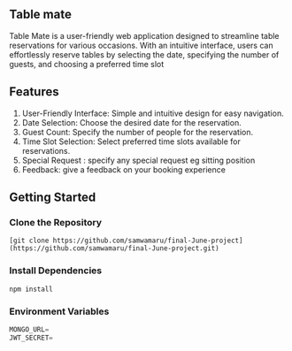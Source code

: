 
## Table mate
Table Mate is a user-friendly web application designed to streamline table reservations for various occasions. With an intuitive interface, users can effortlessly reserve tables by selecting the date, specifying the number of guests, and choosing a preferred time slot

## Features

1. User-Friendly Interface: Simple and intuitive design for easy navigation.
2. Date Selection: Choose the desired date for the reservation.
3. Guest Count: Specify the number of people for the reservation.
4. Time Slot Selection: Select preferred time slots available for reservations.
5. Special Request : specify any special request eg sitting position
6. Feedback: give a feedback on your booking experience 

## Getting Started
### Clone the Repository
```shell
[git clone https://github.com/samwamaru/final-June-project](https://github.com/samwamaru/final-June-project.git)
```
### Install Dependencies
```shell
npm install
```
### Environment Variables

```js
MONGO_URL=
JWT_SECRET=
```

